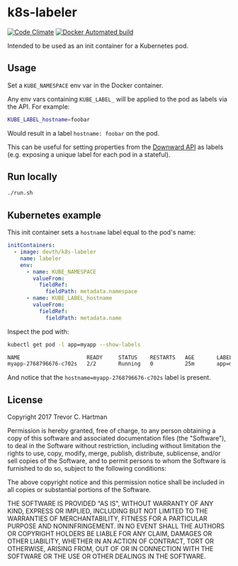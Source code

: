 # k8s-labeler

[![Code Climate](https://img.shields.io/codeclimate/issues/github/devth/k8s-labeler.svg?style=flat-square)](https://codeclimate.com/github/devth/k8s-labeler)
[![Docker Automated build](https://img.shields.io/docker/automated/devth/k8s-labeler.svg?style=flat-square)](https://hub.docker.com/r/devth/k8s-labeler/)

Intended to be used as an init container for a Kubernetes pod.

## Usage

Set a `KUBE_NAMESPACE` env var in the Docker container.

Any env vars containing `KUBE_LABEL_` will be applied to the pod as labels via
the API. For example:

```bash
KUBE_LABEL_hostname=foobar
```

Would result in a label `hostname: foobar` on the pod.

This can be useful for setting properties from the [Downward
API](https://kubernetes.io/docs/tasks/configure-pod-container/environment-variable-expose-pod-information/)
as labels (e.g. exposing a unique label for each pod in a stateful).

## Run locally

```bash
./run.sh
```

## Kubernetes example

This init container sets a `hostname` label equal to the pod's name:

```yaml
initContainers:
  - image: devth/k8s-labeler
    name: labeler
    env:
      - name: KUBE_NAMESPACE
        valueFrom:
          fieldRef:
            fieldPath: metadata.namespace
      - name: KUBE_LABEL_hostname
        valueFrom:
          fieldRef:
            fieldPath: metadata.name
```

Inspect the pod with:

```bash
kubectl get pod -l app=myapp --show-labels

NAME                     READY     STATUS    RESTARTS   AGE       LABELS
myapp-2768796676-c702s   2/2       Running   0          25m       app=myapp,hostname=myapp-2768796676-c702s,pod-template-hash=2768796676
```

And notice that the `hostname=myapp-2768796676-c702s` label is present.

## License

Copyright 2017 Trevor C. Hartman

Permission is hereby granted, free of charge, to any person obtaining a copy of
this software and associated documentation files (the "Software"), to deal in
the Software without restriction, including without limitation the rights to
use, copy, modify, merge, publish, distribute, sublicense, and/or sell copies of
the Software, and to permit persons to whom the Software is furnished to do so,
subject to the following conditions:

The above copyright notice and this permission notice shall be included in all
copies or substantial portions of the Software.

THE SOFTWARE IS PROVIDED "AS IS", WITHOUT WARRANTY OF ANY KIND, EXPRESS OR
IMPLIED, INCLUDING BUT NOT LIMITED TO THE WARRANTIES OF MERCHANTABILITY, FITNESS
FOR A PARTICULAR PURPOSE AND NONINFRINGEMENT. IN NO EVENT SHALL THE AUTHORS OR
COPYRIGHT HOLDERS BE LIABLE FOR ANY CLAIM, DAMAGES OR OTHER LIABILITY, WHETHER
IN AN ACTION OF CONTRACT, TORT OR OTHERWISE, ARISING FROM, OUT OF OR IN
CONNECTION WITH THE SOFTWARE OR THE USE OR OTHER DEALINGS IN THE SOFTWARE.
